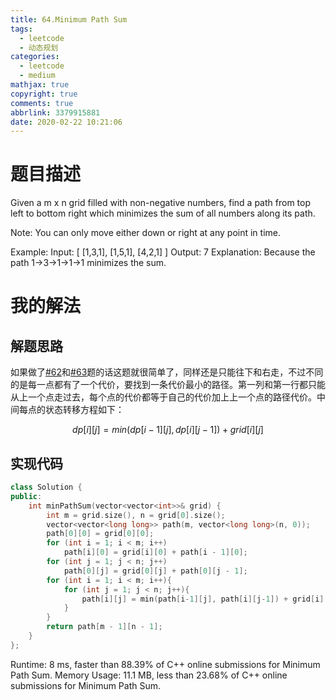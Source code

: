 ```yaml
---
title: 64.Minimum Path Sum
tags:
  - leetcode
  - 动态规划
categories:
  - leetcode
  - medium
mathjax: true
copyright: true
comments: true
abbrlink: 3379915881
date: 2020-02-22 10:21:06
---
```

# 题目描述
Given a m x n grid filled with non-negative numbers, find a path from top left to bottom right which minimizes the sum of all numbers along its path.

Note: You can only move either down or right at any point in time.

Example:
Input:
[
  [1,3,1],
  [1,5,1],
  [4,2,1]
]
Output: 7
Explanation: Because the path 1→3→1→1→1 minimizes the sum.

# 我的解法
## 解题思路
如果做了[#62][1]和[#63][2]题的话这题就很简单了，同样还是只能往下和右走，不过不同的是每一点都有了一个代价，要找到一条代价最小的路径。第一列和第一行都只能从上一个点走过去，每个点的代价都等于自己的代价加上上一个点的路径代价。中间每点的状态转移方程如下：

$$ dp[i][j] = min(dp[i-1][j],dp[i][j-1]) + grid[i][j]$$

## 实现代码
```C++
class Solution {
public:
    int minPathSum(vector<vector<int>>& grid) {
        int m = grid.size(), n = grid[0].size();
        vector<vector<long long>> path(m, vector<long long>(n, 0));
        path[0][0] = grid[0][0];
        for (int i = 1; i < m; i++)
            path[i][0] = grid[i][0] + path[i - 1][0];
        for (int j = 1; j < n; j++)
            path[0][j] = grid[0][j] + path[0][j - 1];
        for (int i = 1; i < m; i++){
            for (int j = 1; j < n; j++){
                path[i][j] = min(path[i-1][j], path[i][j-1]) + grid[i][j];
            }
        }
        return path[m - 1][n - 1];
    }
};
```
Runtime: 8 ms, faster than 88.39% of C++ online submissions for Minimum Path Sum.
Memory Usage: 11.1 MB, less than 23.68% of C++ online submissions for Minimum Path Sum.

[1]:https://yutouwd.github.io/posts/1511993047
[2]:https://yutouwd.github.io/posts/1744891308